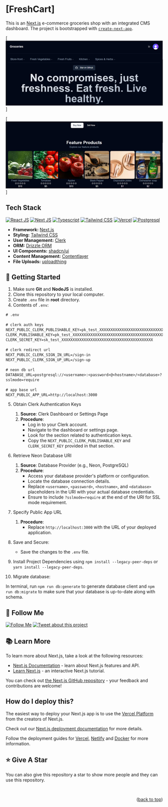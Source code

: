 # [FreshCart]

This is an [Next.js](https://nextjs.org) e-commerce groceries shop with an integrated CMS dashboard. The project is bootstrapped with [`create-next-app`](https://nextjs.org/docs/app/api-reference/cli/create-next-app).

[![StoreFront](./public/images/github%20storefront%20banner.png)]

[![Feature Products](./public/images/github%20feature%20products.png)]

## Tech Stack

[![React JS](https://skillicons.dev/icons?i=react "React JS")](https://react.dev/ "React JS") [![Next JS](https://skillicons.dev/icons?i=next "Next JS")](https://nextjs.org/ "Next JS") [![Typescript](https://skillicons.dev/icons?i=ts "Typescript")](https://www.typescriptlang.org/ "Typescript") [![Tailwind CSS](https://skillicons.dev/icons?i=tailwind "Tailwind CSS")](https://tailwindcss.com/ "Tailwind CSS") [![Vercel](https://skillicons.dev/icons?i=vercel "Vercel")](https://vercel.app/ "Vercel") [![Postgresql](https://skillicons.dev/icons?i=postgres "Postgresql")](https://www.postgresql.org/ "Postgresql")

- **Framework:** [Next.js](https://nextjs.org)
- **Styling:** [Tailwind CSS](https://tailwindcss.com)
- **User Management:** [Clerk](https://clerk.com)
- **ORM:** [Drizzle ORM](https://orm.drizzle.team)
- **UI Components:** [shadcn/ui](https://ui.shadcn.com)
- **Content Management:** [Contentlayer](https://www.contentlayer.dev)
- **File Uploads:** [uploadthing](https://uploadthing.com)


## :toolbox: Getting Started

1. Make sure **Git** and **NodeJS** is installed.
2. Clone this repository to your local computer.
3. Create `.env` file in **root** directory.
4. Contents of `.env`:

```env
# .env

# clerk auth keys
NEXT_PUBLIC_CLERK_PUBLISHABLE_KEY=pk_test_XXXXXXXXXXXXXXXXXXXXXXXXXXXXXXXXXXXXXXXXXXXXXXXXXXXXXXXXXXX
CLERK_PUBLISHABLE_KEY=pk_test_XXXXXXXXXXXXXXXXXXXXXXXXXXXXXXXXXXXXXXXXXXXXXXXX
CLERK_SECRET_KEY=sk_test_XXXXXXXXXXXXXXXXXXXXXXXXXXXXXXXXXXXXXXXXX

# clerk redirect url
NEXT_PUBLIC_CLERK_SIGN_IN_URL=/sign-in
NEXT_PUBLIC_CLERK_SIGN_UP_URL=/sign-up

# neon db url
DATABASE_URL=postgresql://<username>:<password>@<hostname>/<database>?sslmode=require

# app base url
NEXT_PUBLIC_APP_URL=http://localhost:3000

```

5. Obtain Clerk Authentication Keys

   1. **Source**: Clerk Dashboard or Settings Page
   2. **Procedure**:
      - Log in to your Clerk account.
      - Navigate to the dashboard or settings page.
      - Look for the section related to authentication keys.
      - Copy the `NEXT_PUBLIC_CLERK_PUBLISHABLE_KEY` and `CLERK_SECRET_KEY` provided in that section.

6. Retrieve Neon Database URI

   1. **Source**: Database Provider (e.g., Neon, PostgreSQL)
   2. **Procedure**:
      - Access your database provider's platform or configuration.
      - Locate the database connection details.
      - Replace `<username>`, `<password>`, `<hostname>`, and `<database>` placeholders in the URI with your actual database credentials.
      - Ensure to include `?sslmode=require` at the end of the URI for SSL mode requirement.

7. Specify Public App URL

   1. **Procedure**:
      - Replace `http://localhost:3000` with the URL of your deployed application.

8. Save and Secure:

   - Save the changes to the `.env` file.

9. Install Project Dependencies using `npm install --legacy-peer-deps` or `yarn install --legacy-peer-deps`.

10. Migrate database:

In terminal, run `npm run db:generate` to generate database client and `npm run db:migrate` to make sure that your database is up-to-date along with schema.

## :rocket: Follow Me

[![Follow Me](https://img.shields.io/github/followers/njugunabrian?style=social&label=Follow&maxAge=2592000)](https://github.com/njugunabrian "Follow Me")
[![Tweet about this project](https://img.shields.io/twitter/url?style=social&url=https%3A%2F%2Ftwitter.com%2FTechnicalShubam)](https://twitter.com/intent/tweet?text=Check+out+this+amazing+app:&url=https%3A%2F%2Fgithub.com%2Fnjugunabrian%admin-dashboard "Tweet about this project")


## :books: Learn More

To learn more about Next.js, take a look at the following resources:

- [Next.js Documentation](https://nextjs.org/docs) - learn about Next.js features and API.
- [Learn Next.js](https://nextjs.org/learn) - an interactive Next.js tutorial.

You can check out [the Next.js GitHub repository](https://github.com/vercel/next.js/) - your feedback and contributions are welcome!



## How do I deploy this?

The easiest way to deploy your Next.js app is to use the [Vercel Platform](https://vercel.com/new?utm_medium=default-template&filter=next.js&utm_source=create-next-app&utm_campaign=create-next-app-readme) from the creators of Next.js.

Check out our [Next.js deployment documentation](https://nextjs.org/docs/app/building-your-application/deploying) for more details.

Follow the deployment guides for [Vercel](https://create.t3.gg/en/deployment/vercel), [Netlify](https://create.t3.gg/en/deployment/netlify) and [Docker](https://create.t3.gg/en/deployment/docker) for more information.

## :star: Give A Star

You can also give this repository a star to show more people and they can use this repository.


<br />
<p align="right">(<a href="#readme-top">back to top</a>)</p>





